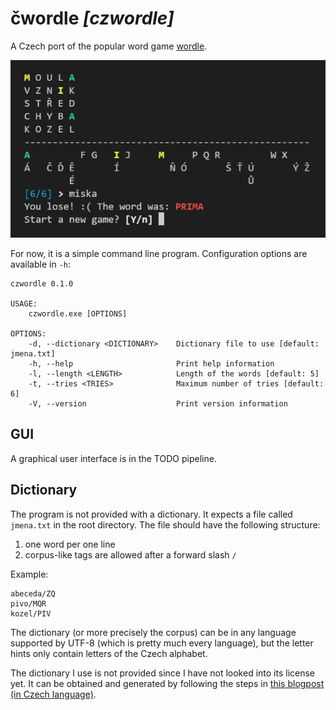 # čwordle _[czwordle]_

A Czech port of the popular word game [wordle](https://www.powerlanguage.co.uk/wordle/).

![terminal czwordle showcase](https://github.com/hojdars/czwordle/blob/master/czwordle.png)

For now, it is a simple command line program. Configuration options are available in `-h`:

```
czwordle 0.1.0

USAGE:
    czwordle.exe [OPTIONS]

OPTIONS:
    -d, --dictionary <DICTIONARY>    Dictionary file to use [default: jmena.txt]
    -h, --help                       Print help information
    -l, --length <LENGTH>            Length of the words [default: 5]
    -t, --tries <TRIES>              Maximum number of tries [default: 6]
    -V, --version                    Print version information

```

## GUI

A graphical user interface is in the TODO pipeline.

## Dictionary

The program is not provided with a dictionary. It expects a file called `jmena.txt` in the root directory. The file should have the following structure:

1. one word per one line
2. corpus-like tags are allowed after a forward slash `/`

Example:

```
abeceda/ZQ
pivo/MQR
kozel/PIV
```

The dictionary (or more precisely the corpus) can be in any language supported by UTF-8 (which is pretty much every language), but the letter hints only contain letters of the Czech alphabet.

The dictionary I use is not provided since I have not looked into its license yet. It can be obtained and generated by following the steps in [this blogpost (in Czech language)](http://szj.cz/seznam-ceskych-podstatnych-jmen/).
